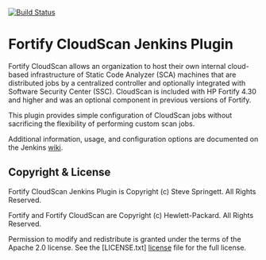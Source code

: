 [![Build Status](https://jenkins.ci.cloudbees.com/buildStatus/icon?job=plugins/fortify-cloudscan-plugin)](https://jenkins.ci.cloudbees.com/job/plugins/job/fortify-cloudscan-plugin/)

Fortify CloudScan Jenkins Plugin
==============================

Fortify CloudScan allows an organization to host their own internal cloud-based infrastructure of Static Code Analyzer (SCA) machines that are distributed jobs by a centralized controller and optionally integrated with Software Security Center (SSC). CloudScan is included with HP Fortify 4.30 and higher and was an optional component in previous versions of Fortify.

This plugin provides simple configuration of CloudScan jobs without sacrificing the flexibility of performing custom scan jobs.

Additional information, usage, and configuration options are documented on the Jenkins [wiki].


Copyright & License
-------------------

Fortify CloudScan Jenkins Plugin is Copyright (c) Steve Springett. All Rights Reserved.

Fortify and Fortify CloudScan are Copyright (c) Hewlett-Packard. All Rights Reserved.

Permission to modify and redistribute is granted under the terms of the Apache 2.0 license. See the [LICENSE.txt] [license] file for the full license.

  [license]: https://github.com/jenkinsci/dependency-check-plugin/blob/master/LICENSE.txt
  [notices]: https://github.com/jenkinsci/dependency-check-plugin/blob/master/NOTICES.txt
  [wiki]: https://wiki.jenkins-ci.org/display/JENKINS/Fortify+CloudScan+Plugin
